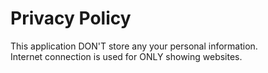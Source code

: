 Privacy Policy
=========
This application DON'T store any your personal information.  
Internet connection is used for ONLY showing websites.

